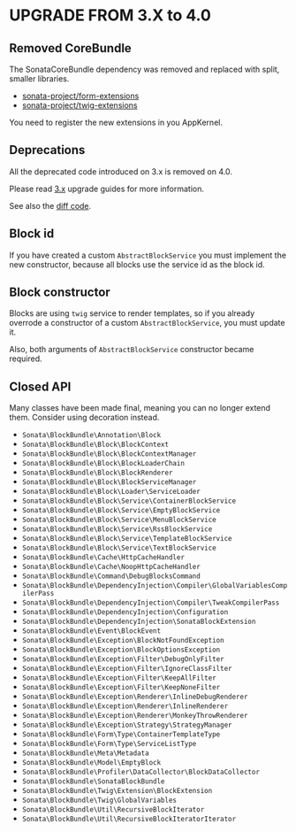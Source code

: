 UPGRADE FROM 3.X to 4.0
=======================

## Removed CoreBundle

The SonataCoreBundle dependency was removed and replaced with split, smaller libraries.
- [sonata-project/form-extensions](https://github.com/sonata-project/form-extensions)
- [sonata-project/twig-extensions](https://github.com/sonata-project/twig-extensions)

You need to register the new extensions in you AppKernel.

## Deprecations

All the deprecated code introduced on 3.x is removed on 4.0.

Please read [3.x](https://github.com/sonata-project/SonataBlockBundle/blob/3.x/UPGRADE-3.x.md) upgrade guides for more information.

See also the [diff code](https://github.com/sonata-project/SonataBlockBundle/compare/3.x...4.0.0).

## Block id

If you have created a custom `AbstractBlockService` you must implement the new constructor, because all blocks use the service id as the block id. 

## Block constructor

Blocks are using `twig` service to render templates, so if you already overrode a constructor of a custom `AbstractBlockService`, you must update it.

Also, both arguments of `AbstractBlockService` constructor became required.

## Closed API

Many classes have been made final, meaning you can no longer extend them.
Consider using decoration instead.

  * `Sonata\BlockBundle\Annotation\Block`
  * `Sonata\BlockBundle\Block\BlockContext`
  * `Sonata\BlockBundle\Block\BlockContextManager`
  * `Sonata\BlockBundle\Block\BlockLoaderChain`
  * `Sonata\BlockBundle\Block\BlockRenderer`
  * `Sonata\BlockBundle\Block\BlockServiceManager`
  * `Sonata\BlockBundle\Block\Loader\ServiceLoader`
  * `Sonata\BlockBundle\Block\Service\ContainerBlockService`
  * `Sonata\BlockBundle\Block\Service\EmptyBlockService`
  * `Sonata\BlockBundle\Block\Service\MenuBlockService`
  * `Sonata\BlockBundle\Block\Service\RssBlockService`
  * `Sonata\BlockBundle\Block\Service\TemplateBlockService`
  * `Sonata\BlockBundle\Block\Service\TextBlockService`
  * `Sonata\BlockBundle\Cache\HttpCacheHandler`
  * `Sonata\BlockBundle\Cache\NoopHttpCacheHandler`
  * `Sonata\BlockBundle\Command\DebugBlocksCommand`
  * `Sonata\BlockBundle\DependencyInjection\Compiler\GlobalVariablesCompilerPass`
  * `Sonata\BlockBundle\DependencyInjection\Compiler\TweakCompilerPass`
  * `Sonata\BlockBundle\DependencyInjection\Configuration`
  * `Sonata\BlockBundle\DependencyInjection\SonataBlockExtension`
  * `Sonata\BlockBundle\Event\BlockEvent`
  * `Sonata\BlockBundle\Exception\BlockNotFoundException`
  * `Sonata\BlockBundle\Exception\BlockOptionsException`
  * `Sonata\BlockBundle\Exception\Filter\DebugOnlyFilter`
  * `Sonata\BlockBundle\Exception\Filter\IgnoreClassFilter`
  * `Sonata\BlockBundle\Exception\Filter\KeepAllFilter`
  * `Sonata\BlockBundle\Exception\Filter\KeepNoneFilter`
  * `Sonata\BlockBundle\Exception\Renderer\InlineDebugRenderer`
  * `Sonata\BlockBundle\Exception\Renderer\InlineRenderer`
  * `Sonata\BlockBundle\Exception\Renderer\MonkeyThrowRenderer`
  * `Sonata\BlockBundle\Exception\Strategy\StrategyManager`
  * `Sonata\BlockBundle\Form\Type\ContainerTemplateType`
  * `Sonata\BlockBundle\Form\Type\ServiceListType`
  * `Sonata\BlockBundle\Meta\Metadata`
  * `Sonata\BlockBundle\Model\EmptyBlock`
  * `Sonata\BlockBundle\Profiler\DataCollector\BlockDataCollector`
  * `Sonata\BlockBundle\SonataBlockBundle`
  * `Sonata\BlockBundle\Twig\Extension\BlockExtension`
  * `Sonata\BlockBundle\Twig\GlobalVariables`
  * `Sonata\BlockBundle\Util\RecursiveBlockIterator`
  * `Sonata\BlockBundle\Util\RecursiveBlockIteratorIterator`
